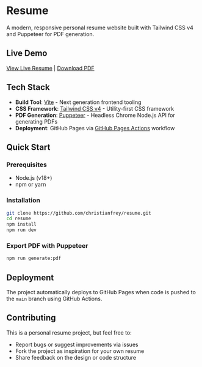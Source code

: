# Resume

A modern, responsive personal resume website built with Tailwind CSS v4 and Puppeteer for PDF generation.

## Live Demo

[View Live Resume](https://christianfrey.github.io/resume/) | [Download PDF](https://christianfrey.github.io/resume/resume.pdf)

## Tech Stack

- **Build Tool**: [Vite](https://vite.dev/) - Next generation frontend tooling
- **CSS Framework**: [Tailwind CSS v4](https://tailwindcss.com/) - Utility-first CSS framework
- **PDF Generation**: [Puppeteer](https://pptr.dev/) - Headless Chrome Node.js API for generating PDFs
- **Deployment**: GitHub Pages via [GitHub Pages Actions](https://docs.github.com/en/pages/getting-started-with-github-pages/using-custom-workflows-with-github-pages) workflow

## Quick Start

### Prerequisites

- Node.js (v18+)
- npm or yarn

### Installation

```bash
git clone https://github.com/christianfrey/resume.git
cd resume
npm install
npm run dev
```

### Export PDF with Puppeteer

```bash
npm run generate:pdf
```

## Deployment

The project automatically deploys to GitHub Pages when code is pushed to the `main` branch using GitHub Actions.

## Contributing

This is a personal resume project, but feel free to:

- Report bugs or suggest improvements via issues
- Fork the project as inspiration for your own resume
- Share feedback on the design or code structure
